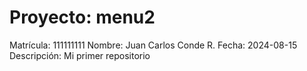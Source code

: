# Proyecto: menu2
Matrícula: 	111111111
Nombre:		Juan Carlos Conde R.
Fecha:		2024-08-15
Descripción: 	Mi primer repositorio
